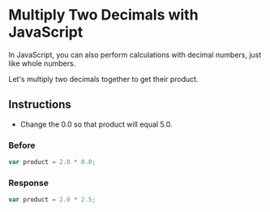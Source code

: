 # Multiply Two Decimals with JavaScript

In JavaScript, you can also perform calculations with decimal 
numbers, just like whole numbers.

Let's multiply two decimals together to get their product.

## Instructions
 - Change the 0.0 so that product will equal 5.0.
 

### Before

```javascript
var product = 2.0 * 0.0;
```

### Response

```javascript
var product = 2.0 * 2.5;
```
